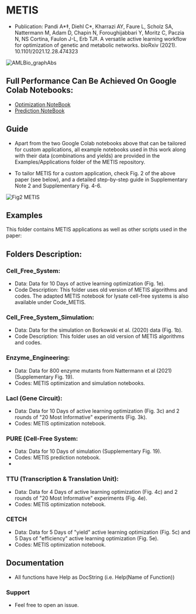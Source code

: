 # METIS
* Publication: Pandi A*‡, Diehl C*, Kharrazi AY, Faure L, Scholz SA, Nattermann M, Adam D, Chapin N, Foroughijabbari Y, Moritz C, Paczia N, NS Cortina, Faulon J-L, Erb TJ‡. A versatile active learning workflow for optimization of genetic and metabolic networks. bioRxiv (2021). 10.1101/2021.12.28.474323


![AMLBio_graphAbs](https://user-images.githubusercontent.com/55136474/173792850-edeb4433-2f25-4c3f-b87e-aeec9708aa13.png)



## Full Performance Can Be Achieved On Google Colab Notebooks:
* [Optimization NoteBook](https://colab.research.google.com/github/amirpandi/METIS/blob/main/METIS_Optimization_Notebook.ipynb)
* [Prediction NoteBook](https://colab.research.google.com/github/amirpandi/METIS/blob/main/METIS_Prediction_Notebook.ipynb)



## Guide
* Apart from the two Google Colab notebooks above that can be tailored for custom applications, all example notebooks used in this work along with their data (combinations and yields) are provided in the Examples/Applications folder of the METIS repository. 

* To tailor METIS for a custom application, check Fig. 2 of the above paper (see below), and a detailed step-by-step guide in Supplementary Note 2 and Supplementary Fig. 4-6.



![Fig2  METIS](https://user-images.githubusercontent.com/55136474/173783016-43c756bd-0f14-4a66-b00e-743660e4bdba.png)




## Examples
This folder contains METIS applications as well as other scripts used in the paper:

## Folders Description:
### Cell_Free_System:
* Data: Data for 10 Days of active learning optimization (Fig. 1e).
* Code Description: This folder uses old version of METIS algorithms and codes. The adapted METIS notebook for lysate cell-free systems is also available under Code_METIS.

### Cell_Free_System_Simulation:
* Data: Data for the simulation on Borkowski et al. (2020) data (Fig. 1b).
* Code Description: This folder uses an old version of METIS algorithms and codes.

### Enzyme_Engineering:
* Data: Data for 800 enzyme mutants from Nattermann et al (2021) (Supplementary Fig. 19).
* Codes: METIS optimization and simulation notebooks. 

### LacI (Gene Circuit):
* Data: Data for 10 Days of active learning optimization (Fig. 3c) and 2 rounds of "20 Most Informative" experiments (Fig. 3k).
* Codes: METIS optimization notebook. 

### PURE (Cell-Free System:
* Data: Data for 10 Days of simulation (Supplementary Fig. 19).
* Codes: METIS prediction notebook.
* 
### TTU (Transcription & Translation Unit):
* Data: Data for 4 Days of active learning optimization (Fig. 4c) and 2 rounds of "20 Most Informative" experiments (Fig. 4e).
* Codes: METIS optimization notebook. 

### CETCH
* Data: Data for 5 Days of "yield" active learning optimization (Fig. 5c) and 5 Days of "efficiency" active learning optimization (Fig. 5e).
* Codes: METIS optimization notebook.





## Documentation
* All functions have Help as DocString (i.e. Help(Name of Function))

### Support
* Feel free to open an issue.
